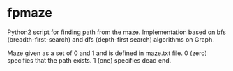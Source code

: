 # fpmaze
Python2 script for finding path from the maze. Implementation based on bfs (breadth-first-search) and dfs (depth-first search) algorithms on Graph.

Maze given as a set of 0 and 1 and is defined in maze.txt file. 0 (zero) specifies that the path exists. 1 (one) specifies dead end.
